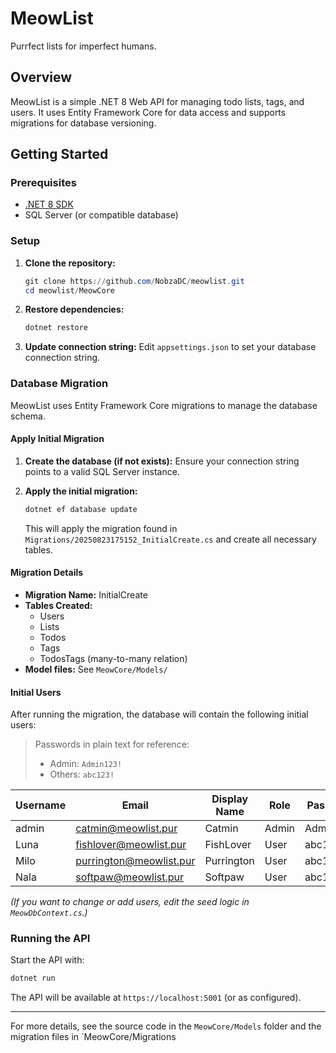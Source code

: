 # MeowList

Purrfect lists for imperfect humans.

## Overview

MeowList is a simple .NET 8 Web API for managing todo lists, tags, and users. It uses Entity Framework Core for data access and supports migrations for database versioning.

## Getting Started

### Prerequisites

- [.NET 8 SDK](https://dotnet.microsoft.com/download)
- SQL Server (or compatible database)

### Setup

1. **Clone the repository:**
   ```powershell
   git clone https://github.com/NobzaDC/meowlist.git
   cd meowlist/MeowCore
   ```

2. **Restore dependencies:**
   ```powershell
   dotnet restore
   ```

3. **Update connection string:**
   Edit `appsettings.json` to set your database connection string.

### Database Migration

MeowList uses Entity Framework Core migrations to manage the database schema.

#### Apply Initial Migration

1. **Create the database (if not exists):**
   Ensure your connection string points to a valid SQL Server instance.

2. **Apply the initial migration:**
   ```powershell
   dotnet ef database update
   ```

   This will apply the migration found in `Migrations/20250823175152_InitialCreate.cs` and create all necessary tables.

#### Migration Details

- **Migration Name:** InitialCreate
- **Tables Created:**
  - Users
  - Lists
  - Todos
  - Tags
  - TodosTags (many-to-many relation)
- **Model files:** See `MeowCore/Models/`

#### Initial Users

After running the migration, the database will contain the following initial users:

> Passwords in plain text for reference:
> - Admin: `Admin123!`
> - Others: `abc123!`

| Username   | Email                   | Display Name | Role   | Password   |
|------------|-------------------------|--------------|--------|------------|
| admin      | catmin@meowlist.pur     | Catmin       | Admin  | Admin123!  |
| Luna       | fishlover@meowlist.pur  | FishLover    | User   | abc123!    |
| Milo       | purrington@meowlist.pur | Purrington   | User   | abc123!    |
| Nala       | softpaw@meowlist.pur    | Softpaw      | User   | abc123!    |

*(If you want to change or add users, edit the seed logic in `MeowDbContext.cs`.)*

### Running the API

Start the API with:

```powershell
dotnet run
```

The API will be available at `https://localhost:5001` (or as configured).

---

For more details, see the source code in the `MeowCore/Models` folder and the migration files in `MeowCore/Migrations